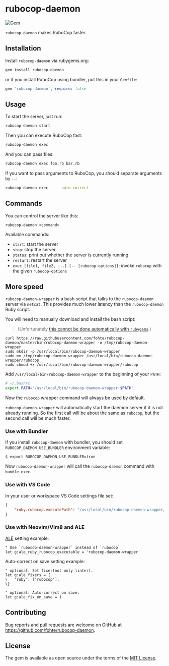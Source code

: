 # rubocop-daemon

[![Gem](https://img.shields.io/gem/v/rubocop-daemon.svg)](https://rubygems.org/gems/rubocop-daemon)

`rubocop-daemon` makes RuboCop faster.

## Installation

Install `rubocop-daemon` via rubygems.org:

```sh
gem install rubocop-daemon
```

or if you install RuboCop using bundler, put this in your `Gemfile`:

```ruby
gem 'rubocop-daemon', require: false
```

## Usage

To start the server, just run:

```sh
rubocop-daemon start
```

Then you can execute RuboCop fast:

```sh
rubocop-daemon exec
```

And you can pass files:

```sh
rubocop-daemon exec foo.rb bar.rb
```

If you want to pass arguments to RuboCop, you should separate arguments by `--`:

```sh
rubocop-daemon exec -- --auto-correct
```

## Commands

You can control the server like this:

```
rubocop-daemon <command>
```

Available commands:

- `start`: start the server
- `stop`: stop the server
- `status`: print out whether the server is currently running
- `restart`: restart the server
- `exec [file1, file2, ...] [-- [rubocop-options]]`: invoke `rubocop` with the given `rubocop-options`

## More speed

`rubocop-daemon-wrapper` is a bash script that talks to the `rubocop-daemon` server via `netcat`. This provides much lower latency than the `rubocop-daemon` Ruby script.

You will need to manually download and install the bash script:

> (Unfortunately [this cannot be done automatically with `rubygems`](https://github.com/rubygems/rubygems/issues/88).)

```
curl https://raw.githubusercontent.com/fohte/rubocop-daemon/master/bin/rubocop-daemon-wrapper -o /tmp/rubocop-daemon-wrapper
sudo mkdir -p /usr/local/bin/rubocop-daemon-wrapper
sudo mv /tmp/rubocop-daemon-wrapper /usr/local/bin/rubocop-daemon-wrapper/rubocop
sudo chmod +x /usr/local/bin/rubocop-daemon-wrapper/rubocop
```

Add `/usr/local/bin/rubocop-daemon-wrapper` to the beginning of your `PATH`:

```bash
# ~/.bashrc
export PATH="/usr/local/bin/rubocop-daemon-wrapper:$PATH"
```

Now the `rubocop` wrapper command will always be used by default.

`rubocop-daemon-wrapper` will automatically start the daemon server if it is not already running. So the first call will be about the same as `rubocop`, but the second call will be much faster.

### Use with Bundler

If you install `rubocop-daemon` with bundler, you should set `RUBOCOP_DAEMON_USE_BUNDLER` environment variable:

```console
$ export RUBOCOP_DAEMON_USE_BUNDLER=true
```

Now `rubocop-daemon-wrapper` will call the `rubocop-daemon` command with `bundle exec`.

### Use with VS Code

In your user or workspace VS Code settings file set:

```json
{
    "ruby.rubocop.executePath": "/usr/local/bin/rubocop-daemon-wrapper/"
}
```

### Use with Neovim/Vim8 and ALE

[ALE](https://github.com/w0rp/ale) setting example:

```vim
" Use `rubocop-daemon-wrapper` instead of `rubocop`
let g:ale_ruby_rubocop_executable = 'rubocop-daemon-wrapper'
```

Auto-correct on save setting example:

```vim
" optional: Set fixer(not only linter).
let g:ale_fixers = {
\   'ruby': ['rubocop'],
\}

" optional: Auto-correct on save.
let g:ale_fix_on_save = 1
```

## Contributing

Bug reports and pull requests are welcome on GitHub at https://github.com/fohte/rubocop-daemon.

## License

The gem is available as open source under the terms of the [MIT License](https://opensource.org/licenses/MIT).

